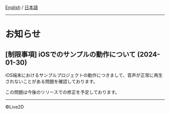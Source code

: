 [English](NOTICE.md) / [日本語](NOTICE.ja.md)

---

# お知らせ

## [制限事項] iOSでのサンプルの動作について (2024-01-30)

iOS端末におけるサンプルプロジェクトの動作につきまして、音声が正常に再生されないことがある問題を確認しております。

この問題は今後のリリースでの修正を予定しております。

---

©Live2D
